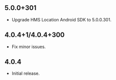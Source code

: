 ## 5.0.0+301

* Upgrade HMS Location Android SDK to 5.0.0.301.

## 4.0.4+1/4.0.4+300

* Fix minor issues.

## 4.0.4

* Initial release.
